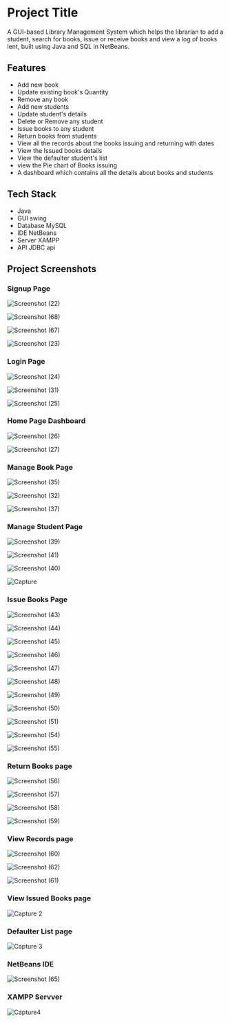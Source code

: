 
# Project Title

A GUI-based Library Management System which helps the librarian to add a student, search for books, issue or receive books and view a log of books lent, built using Java and SQL in NetBeans.


## Features

- Add new book
- Update existing book's Quantity
- Remove any book
- Add new students
- Update student's details
- Delete or Remove any student
- Issue books to any student
- Return books from students
- View all the records about the books issuing and returning with dates
- View the Issued books details
- View the defaulter student's list
- view the Pie chart of Books issuing
- A dashboard which contains all the details about books and students





## Tech Stack

- Java
- GUI swing
- Database MySQL
- IDE NetBeans
- Server XAMPP
- API JDBC api

## Project Screenshots


### Signup Page

![Screenshot (22)](https://user-images.githubusercontent.com/123410249/221330207-91e3a481-1a74-4621-bf08-815f70fa2f4a.png)

![Screenshot (68)](https://user-images.githubusercontent.com/123410249/221330501-033aff50-622d-4657-a189-460ef9df4c60.png)

![Screenshot (67)](https://user-images.githubusercontent.com/123410249/221330548-87ff1bbf-b976-4b6f-928d-fbd00d461fc6.png)

![Screenshot (23)](https://user-images.githubusercontent.com/123410249/221330569-9ee8e684-82ab-4b03-958e-ee7dc071b02f.png)







### Login Page

![Screenshot (24)](https://user-images.githubusercontent.com/123410249/221330631-7555c933-44b5-49f0-9f1f-7f6166294d51.png)

![Screenshot (31)](https://user-images.githubusercontent.com/123410249/221330683-228aca21-eb78-4cb1-b873-7390858f59e5.png)

![Screenshot (25)](https://user-images.githubusercontent.com/123410249/221330696-00f12136-0da3-46aa-8317-cc51cf681580.png)


### Home Page Dashboard

![Screenshot (26)](https://user-images.githubusercontent.com/123410249/221330792-262e5ac7-8ef6-4614-a2d6-d34e0548fe2a.png)

![Screenshot (27)](https://user-images.githubusercontent.com/123410249/221330807-71cf2bba-8a75-4fd6-9a70-bf7618fb10c9.png)


### Manage Book Page

![Screenshot (35)](https://user-images.githubusercontent.com/123410249/221330888-5e299be4-bf94-41d3-bb2e-7d43ff4641a4.png)

![Screenshot (32)](https://user-images.githubusercontent.com/123410249/221331024-3ddd9e36-c5f4-41b3-8c06-79c568312cd0.png)

![Screenshot (37)](https://user-images.githubusercontent.com/123410249/221331058-fe4ddece-14ff-4137-ba7c-427b0a37019d.png)


### Manage Student Page

![Screenshot (39)](https://user-images.githubusercontent.com/123410249/221331203-06c94015-2883-4e2b-a30f-f7ccf106f7f3.png)

![Screenshot (41)](https://user-images.githubusercontent.com/123410249/221331236-04322c8f-9b96-431b-acf8-1a5fb40abc06.png)

![Screenshot (40)](https://user-images.githubusercontent.com/123410249/221331250-8d937313-0671-487b-8ef8-3de8664bb1c9.png)

![Capture](https://user-images.githubusercontent.com/123410249/221331397-d9ef45a8-db73-4638-9c73-6f0680241cda.PNG)


### Issue Books Page

![Screenshot (43)](https://user-images.githubusercontent.com/123410249/221331571-a7ac2784-f5f5-4889-b9ca-b663697e4225.png)

![Screenshot (44)](https://user-images.githubusercontent.com/123410249/221331587-0f81ef7e-2d71-4119-a75e-246aed132d51.png)

![Screenshot (45)](https://user-images.githubusercontent.com/123410249/221331605-4f0a3aa6-4602-4be6-a9ea-bba426272738.png)

![Screenshot (46)](https://user-images.githubusercontent.com/123410249/221331619-11dabdcf-40d5-4eb3-bb57-bba0d081b54e.png)

![Screenshot (47)](https://user-images.githubusercontent.com/123410249/221331638-06474775-fe7b-4eb7-8b87-b6b947bdfc9c.png)

![Screenshot (48)](https://user-images.githubusercontent.com/123410249/221331642-024ebd2a-3986-4c2f-bf81-d73f06ac4fde.png)

![Screenshot (49)](https://user-images.githubusercontent.com/123410249/221331649-5999978a-b479-436a-bd4c-8e0644a0e2d1.png)

![Screenshot (50)](https://user-images.githubusercontent.com/123410249/221331693-b1a4c6f0-06f7-4def-8d93-dac4a6b67cac.png)

![Screenshot (51)](https://user-images.githubusercontent.com/123410249/221331727-d67cb390-9a51-4457-9066-d07137b7c0d4.png)

![Screenshot (54)](https://user-images.githubusercontent.com/123410249/221331740-4bd6af42-9d49-4695-9ecf-036e157a9a3c.png)

![Screenshot (55)](https://user-images.githubusercontent.com/123410249/221331746-8e54a6db-5ce6-40e3-a34d-425c81fbb1dd.png)


### Return Books page

![Screenshot (56)](https://user-images.githubusercontent.com/123410249/221331822-8703df71-8105-4ac3-bf1c-e74c41405c9c.png)

![Screenshot (57)](https://user-images.githubusercontent.com/123410249/221331836-c00b10d6-9d20-413c-b734-d3f7fc3ae47a.png)

![Screenshot (58)](https://user-images.githubusercontent.com/123410249/221331843-9b080b19-d932-4017-aa80-1fbdcb1e21cd.png)

![Screenshot (59)](https://user-images.githubusercontent.com/123410249/221331850-d0305448-68fe-45b1-856f-ebcb0de6d01a.png)



### View Records page

![Screenshot (60)](https://user-images.githubusercontent.com/123410249/221331877-c273ad55-6660-45c0-ae6d-74470098b806.png)

![Screenshot (62)](https://user-images.githubusercontent.com/123410249/221331882-d8b2f504-2495-4f67-8687-30f04fc8320b.png)

![Screenshot (61)](https://user-images.githubusercontent.com/123410249/221331887-880ccc68-04b2-4614-891f-76a67fc54bc7.png)


### View Issued Books page

![Capture 2](https://user-images.githubusercontent.com/123410249/221331939-388084b9-a411-43b6-973b-3b4094a88791.PNG)


### Defaulter List page

![Capture 3](https://user-images.githubusercontent.com/123410249/221331979-d3a49415-206c-4f68-a556-583c17b7cb71.PNG)



### NetBeans IDE

![Screenshot (65)](https://user-images.githubusercontent.com/123410249/221332027-33d12831-c4c5-4f44-a70e-45d62014566a.png)




### XAMPP Servver

![Capture4](https://user-images.githubusercontent.com/123410249/221332065-0da4737a-6916-4f8c-9e5a-03ec7e37dcaa.PNG)
